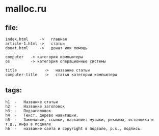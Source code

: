 # malloc.ru

## file:
	index.html     ->   главная
	article-1.html ->   статьи
	donat.html     ->   донат или помощь

	computer   -> категория компьютеры
	os         -> категория операционные системы

	title            ->   название статьи
	computer-title   ->   статья категории компьютеры

## tags:
	h1	-	Название статьи
	h2	-	Название заголовок
	h3	-	Подзаголовок
	h4	-	Текст, дерево навигации,
	h5	-	Замечание, ссылки, название: музыки, рекламы, источника и т.д., инфа в подвале
	h6	-	название сайта и copyright в подвале, p.s., подпись. 
